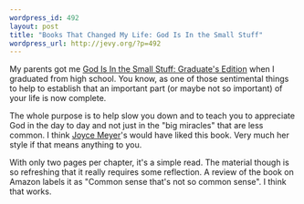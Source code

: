 ```yaml
--- 
wordpress_id: 492
layout: post
title: "Books That Changed My Life: God Is In the Small Stuff"
wordpress_url: http://jevy.org/?p=492
---
```

My parents got me <a href="http://www.amazon.com/God-Small-Stuff-Graduates-Bickel/dp/1593102283/ref=sr_1_2?ie=UTF8&s=books&qid=1195696045&sr=1-2">God Is In the Small Stuff: Graduate's Edition</a> when I graduated from high school.  You know, as one of those sentimental things to help to establish that an important part (or maybe not so important) of your life is now complete.

The whole purpose is to help slow you down and to teach you to appreciate God in the day to day and not just in the "big miracles" that are less common.  I think <a href="http://en.wikipedia.org/wiki/Joyce_Meyer">Joyce Meyer</a>'s would have liked this book.  Very much her style if that means anything to you.

With only two pages per chapter, it's a simple read.  The material though is so refreshing that it really requires some reflection.  A review of the book on Amazon labels it as "Common sense that's not so common sense".  I think that works.
